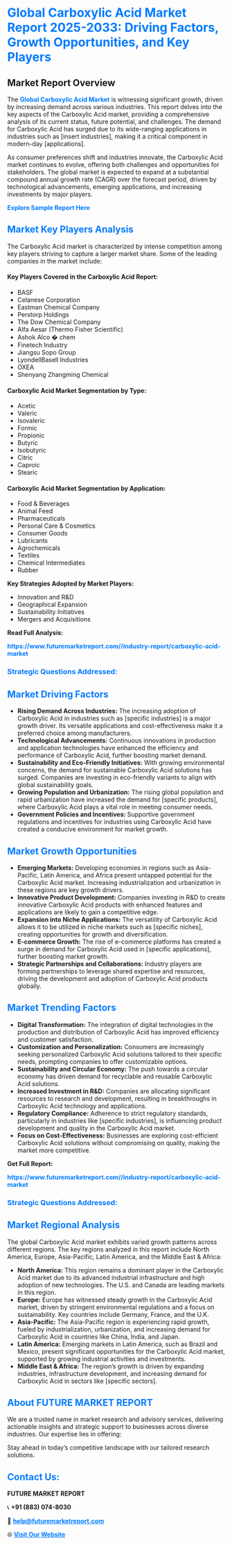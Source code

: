 <h1 style="color: #007BFF;">Global Carboxylic Acid Market Report 2025-2033: Driving Factors, Growth Opportunities, and Key Players</h1>

<section id="overview">
<h2>Market Report Overview</h2>
<p>The <a href="https://www.futuremarketreport.com//industry-report/carboxylic-acid-market" style="color: #007BFF; text-decoration: none;"><strong>Global Carboxylic Acid Market</strong></a> is witnessing significant growth, driven by increasing demand across various industries. This report delves into the key aspects of the Carboxylic Acid market, providing a comprehensive analysis of its current status, future potential, and challenges. The demand for Carboxylic Acid has surged due to its wide-ranging applications in industries such as [insert industries], making it a critical component in modern-day [applications].</p>
<p>As consumer preferences shift and industries innovate, the Carboxylic Acid market continues to evolve, offering both challenges and opportunities for stakeholders. The global market is expected to expand at a substantial compound annual growth rate (CAGR) over the forecast period, driven by technological advancements, emerging applications, and increasing investments by major players.</p>
</section>

<section id="overview">
<p><a href="https://www.futuremarketreport.com//request-sample/reportId=64102" style="color: #007BFF; text-decoration: none;"><strong>Explore Sample Report Here</strong></a></p>
</section>

<section id="key-players">
<h2 style="color: #007BFF;">Market Key Players Analysis</h2>
<p>The Carboxylic Acid market is characterized by intense competition among key players striving to capture a larger market share. Some of the leading companies in the market include:</p>
<h4>Key Players Covered in the Carboxylic Acid Report:</h4>
<ul><li>BASF</li><li>Celanese Corporation</li><li>Eastman Chemical Company</li><li>Perstorp Holdings</li><li>The Dow Chemical Company</li><li>Alfa Aesar (Thermo Fisher Scientific)</li><li>Ashok Alco � chem</li><li>Finetech Industry</li><li>Jiangsu Sopo Group</li><li>LyondellBasell Industries</li><li>OXEA</li><li>Shenyang Zhangming Chemical</li></ul>
<h4>Carboxylic Acid Market Segmentation by Type:</h4>
<ul><li>Acetic</li><li>Valeric</li><li>Isovaleric</li><li>Formic</li><li>Propionic</li><li>Butyric</li><li>Isobutyric</li><li>Citric</li><li>Caproic</li><li>Stearic</li></ul>

<h4>Carboxylic Acid Market Segmentation by Application:</h4>
<ul><li>Food &amp; Beverages</li><li>Animal Feed</li><li>Pharmaceuticals</li><li>Personal Care &amp; Cosmetics</li><li>Consumer Goods</li><li>Lubricants</li><li>Agrochemicals</li><li>Textiles</li><li>Chemical Intermediates</li><li>Rubber</li></ul>
<p><strong>Key Strategies Adopted by Market Players:</strong></p>
<ul>
<li>Innovation and R&D</li>
<li>Geographical Expansion</li>
<li>Sustainability Initiatives</li>
<li>Mergers and Acquisitions</li>
</ul>
</section>

<section>
<p><strong>Read Full Analysis: </strong></p><a href="https://www.futuremarketreport.com//industry-report/carboxylic-acid-market" style="color: #007BFF; text-decoration: none;"><strong>https://www.futuremarketreport.com//industry-report/carboxylic-acid-market</strong></a>
<h3 style="color: #007BFF;">Strategic Questions Addressed:</h3>
</section>

<section id="driving-factors">
<h2 style="color: #007BFF;">Market Driving Factors</h2>
<ul>
<li><strong>Rising Demand Across Industries:</strong> The increasing adoption of Carboxylic Acid in industries such as [specific industries] is a major growth driver. Its versatile applications and cost-effectiveness make it a preferred choice among manufacturers.</li>
<li><strong>Technological Advancements:</strong> Continuous innovations in production and application technologies have enhanced the efficiency and performance of Carboxylic Acid, further boosting market demand.</li>
<li><strong>Sustainability and Eco-Friendly Initiatives:</strong> With growing environmental concerns, the demand for sustainable Carboxylic Acid solutions has surged. Companies are investing in eco-friendly variants to align with global sustainability goals.</li>
<li><strong>Growing Population and Urbanization:</strong> The rising global population and rapid urbanization have increased the demand for [specific products], where Carboxylic Acid plays a vital role in meeting consumer needs.</li>
<li><strong>Government Policies and Incentives:</strong> Supportive government regulations and incentives for industries using Carboxylic Acid have created a conducive environment for market growth.</li>
</ul>
</section>

<section id="growth-opportunities">
<h2 style="color: #007BFF;">Market Growth Opportunities</h2>
<ul>
<li><strong>Emerging Markets:</strong> Developing economies in regions such as Asia-Pacific, Latin America, and Africa present untapped potential for the Carboxylic Acid market. Increasing industrialization and urbanization in these regions are key growth drivers.</li>
<li><strong>Innovative Product Development:</strong> Companies investing in R&D to create innovative Carboxylic Acid products with enhanced features and applications are likely to gain a competitive edge.</li>
<li><strong>Expansion into Niche Applications:</strong> The versatility of Carboxylic Acid allows it to be utilized in niche markets such as [specific niches], creating opportunities for growth and diversification.</li>
<li><strong>E-commerce Growth:</strong> The rise of e-commerce platforms has created a surge in demand for Carboxylic Acid used in [specific applications], further boosting market growth.</li>
<li><strong>Strategic Partnerships and Collaborations:</strong> Industry players are forming partnerships to leverage shared expertise and resources, driving the development and adoption of Carboxylic Acid products globally.</li>
</ul>
</section>

<section id="trending-factors">
<h2 style="color: #007BFF;">Market Trending Factors</h2>
<ul>
<li><strong>Digital Transformation:</strong> The integration of digital technologies in the production and distribution of Carboxylic Acid has improved efficiency and customer satisfaction.</li>
<li><strong>Customization and Personalization:</strong> Consumers are increasingly seeking personalized Carboxylic Acid solutions tailored to their specific needs, prompting companies to offer customizable options.</li>
<li><strong>Sustainability and Circular Economy:</strong> The push towards a circular economy has driven demand for recyclable and reusable Carboxylic Acid solutions.</li>
<li><strong>Increased Investment in R&D:</strong> Companies are allocating significant resources to research and development, resulting in breakthroughs in Carboxylic Acid technology and applications.</li>
<li><strong>Regulatory Compliance:</strong> Adherence to strict regulatory standards, particularly in industries like [specific industries], is influencing product development and quality in the Carboxylic Acid market.</li>
<li><strong>Focus on Cost-Effectiveness:</strong> Businesses are exploring cost-efficient Carboxylic Acid solutions without compromising on quality, making the market more competitive.</li>
</ul>
</section>

<section>
<p><strong>Get Full Report: </strong></p><a href="https://www.futuremarketreport.com//industry-report/carboxylic-acid-market" style="color: #007BFF; text-decoration: none;"><strong>https://www.futuremarketreport.com//industry-report/carboxylic-acid-market</strong></a>
<h3 style="color: #007BFF;">Strategic Questions Addressed:</h3>
</section>


<section id="regional-analysis">
<h2 style="color: #007BFF;">Market Regional Analysis</h2>
<p>The global Carboxylic Acid market exhibits varied growth patterns across different regions. The key regions analyzed in this report include North America, Europe, Asia-Pacific, Latin America, and the Middle East & Africa:</p>
<ul>
<li><strong>North America:</strong> This region remains a dominant player in the Carboxylic Acid market due to its advanced industrial infrastructure and high adoption of new technologies. The U.S. and Canada are leading markets in this region.</li>
<li><strong>Europe:</strong> Europe has witnessed steady growth in the Carboxylic Acid market, driven by stringent environmental regulations and a focus on sustainability. Key countries include Germany, France, and the U.K.</li>
<li><strong>Asia-Pacific:</strong> The Asia-Pacific region is experiencing rapid growth, fueled by industrialization, urbanization, and increasing demand for Carboxylic Acid in countries like China, India, and Japan.</li>
<li><strong>Latin America:</strong> Emerging markets in Latin America, such as Brazil and Mexico, present significant opportunities for the Carboxylic Acid market, supported by growing industrial activities and investments.</li>
<li><strong>Middle East & Africa:</strong> The region’s growth is driven by expanding industries, infrastructure development, and increasing demand for Carboxylic Acid in sectors like [specific sectors].</li>
</ul>
</section>

<footer>
<h2 style="color: #007BFF;">About FUTURE MARKET REPORT</h2>
<p>We are a trusted name in market research and advisory services, delivering actionable insights and strategic support to businesses across diverse industries. Our expertise lies in offering:</p>

<p>Stay ahead in today’s competitive landscape with our tailored research solutions.</p>

<h2 style="color: #007BFF;">Contact Us:</h2>
<p><strong>FUTURE MARKET REPORT</strong></p>
<p>📞 <strong>+91 (883) 074-8030</strong></p>
<p>📧 <strong><a href="mailto:help@futuremarketreport.com" style="color: #007BFF;">help@futuremarketreport.com</a></strong></p>
<p>🌐 <strong><a href="https://www.futuremarketreport.com/" style="color: #007BFF;">Visit Our Website</a></strong></p>
</footer>